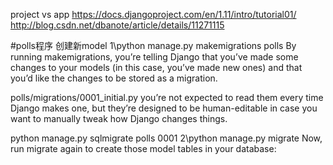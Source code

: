 project vs app
https://docs.djangoproject.com/en/1.11/intro/tutorial01/
http://blog.csdn.net/dbanote/article/details/11271115





#polls程序 创建新model
1\python manage.py makemigrations polls
By running makemigrations, you’re telling Django that you’ve made some changes to your models (in this case, you’ve made new ones) and that you’d like the changes to be stored as a migration.

polls/migrations/0001_initial.py
you’re not expected to read them every time Django makes one, but they’re designed to be human-editable in case you want to manually tweak how Django changes things.


python manage.py sqlmigrate polls 0001
2\python manage.py migrate
Now, run migrate again to create those model tables in your database:
